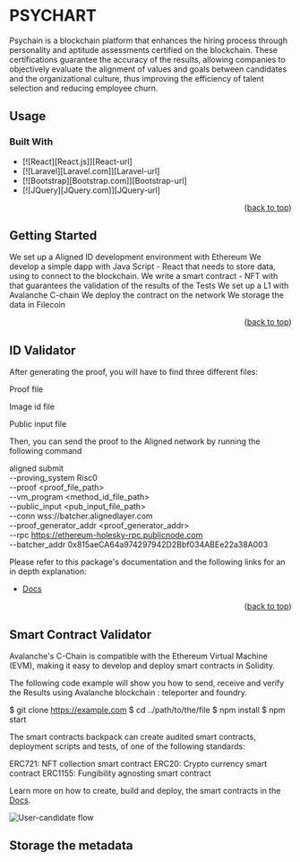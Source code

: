 # PSYCHART

Psychain is a blockchain platform that enhances the hiring process through personality and aptitude assessments certified on the blockchain. These certifications guarantee
the accuracy of the results, allowing companies to objectively evaluate the alignment of values and goals between candidates and the organizational culture, thus improving 
the efficiency of talent selection and reducing employee churn.

## Usage 

### Built With


* [![React][React.js]][React-url]
* [![Laravel][Laravel.com]][Laravel-url]
* [![Bootstrap][Bootstrap.com]][Bootstrap-url]
* [![JQuery][JQuery.com]][JQuery-url]



<p align="right">(<a href="#readme-top">back to top</a>)</p>

<!-- GETTING STARTED -->
## Getting Started



We set up a Aligned ID development environment with Ethereum
We develop a simple dapp with Java Script - React that needs to store data, 
using  to connect to the blockchain.
We write a smart contract - NFT with that guarantees the validation of the results of the Tests
We set up a L1  with Avalanche C-chain
We deploy the contract on the network 
We storage the data in Filecoin

<p align="right">(<a href="#readme-top">back to top</a>)</p>

## ID Validator

After generating the proof, you will have to find three different files:

Proof file

Image id file

Public input file

Then, you can send the proof to the Aligned network by running the following command

aligned submit \
  --proving_system Risc0 \
  --proof <proof_file_path> \
  --vm_program <method_id_file_path> \
  --public_input <pub_input_file_path> \
  --conn wss://batcher.alignedlayer.com \
  --proof_generator_addr <proof_generator_addr> \
  --rpc https://ethereum-holesky-rpc.publicnode.com \
  --batcher_addr 0x815aeCA64a974297942D2Bbf034ABEe22a38A003

  Please refer to this package's documentation and the following links for an in depth explanation:

-   [Docs](https://docs.alignedlayer.com/guides/4_generating_proofs) 
  

<p align="right">(<a href="#readme-top">back to top</a>)</p>

## Smart Contract Validator

Avalanche's C-Chain is compatible with the Ethereum Virtual Machine (EVM), making it easy to develop and deploy smart contracts in Solidity.

The following code example will show you how to send, receive and verify the Results using Avalanche blockchain : teleporter and foundry.

$ git clone https://example.com
$ cd ../path/to/the/file
$ npm install
$ npm start

The smart contracts backpack can create audited smart contracts, deployment scripts and tests, of one of the following standards:

ERC721: NFT collection smart contract
ERC20: Crypto currency smart contract
ERC1155: Fungibility agnosting smart contract

Learn more on how to create, build and deploy, the smart contracts in the [Docs](https://github.com/ava-labs/avalanche-starter-kit/tree/main/src).


![User-candidate flow](https://pouch.jumpshare.com/preview/PVhNAxNOoKGi4_zJdG61zLaXnM-adPPd9axH-PetxMKnlynRl0llzw_nNNBPvzQ4Jc-9rlX5rWu8GvHQBUOlM7pd_5s3tfw7u40JkbNGMyQ)


## Storage the metadata


